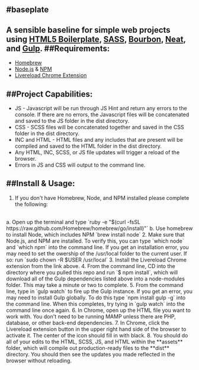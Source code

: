 #baseplate
---
A sensible baseline for simple web projects using [HTML5 Boilerplate](https://github.com/h5bp/html5-boilerplate), [SASS](http://sass-lang.com/), [Bourbon](http://bourbon.io/), [Neat](http://neat.bourbon.io/), and [Gulp](http://gulpjs.com/).
##Requirements:
---
* [Homebrew](http://brew.sh/)
* [Node.js](http://nodejs.org) & [NPM](https://www.npmjs.org/)
* [Livereload Chrome Extension](http://goo.gl/bkMepd)

##Project Capabilities:
---
* JS - Javascript will be run through JS Hint and return any errors to the console. If there are no errors, the Javascript files will be concatenated and saved to the JS folder in the dist directory.
* CSS - SCSS files will be concatenated together and saved in the CSS folder in the dist directory.
* INC and HTML - HTML files and any includes that are present will be compiled and saved to the HTML folder in the dist directory.
* Any HTML, INC, SCSS, or JS file updates will trigger a reload of the browser.
* Errors in JS and CSS will output to the command line.

##Install & Usage:
---
1. If you don't have Homebrew, Node, and NPM installed please complete the following:
<br>
a. Open up the terminal and type `ruby -e "$(curl -fsSL https://raw.github.com/Homebrew/homebrew/go/install)"`
b. Use homebrew to install Node, which includes NPM `brew install node`
2. Make sure that Node.js, and NPM are installed. To verify this, you can type `which node` and `which npm` into the command line. If you get an installation error, you may need to set the owership of the /usr/local folder to the current user. If so: run `sudo chown -R $USER /usr/local`
3. Install the Livereload Chrome extension from the link above.
4. From the command line, CD into the directory where you pulled this repo and run `$ npm install`, which will download all of the Gulp dependencies listed above into a node-modules folder. This may take a minute or two to complete.
5. From the command line, type in `gulp watch` to fire up the Gulp instance. If you get an error, you may need to install Gulp globally. To do this type `npm install gulp -g` into the command line. When this completes, try tying in `gulp watch` into the command line once again.
6. In Chrome, open up the HTML file you want to work with. You don't need to be running MAMP unless there are PHP, database, or other back-end dependencies.
7. In Chrome, click the Livereload extension button in the upper right hand side of the browser to activate it. The center of the icon should fill in with black.
8. You should do all of your edits to the HTML, SCSS, JS, and HTML within the **assets** folder, which will compile out production-ready files to the **dist** directory. You should then see the updates you made reflected in the browser without reloading.
